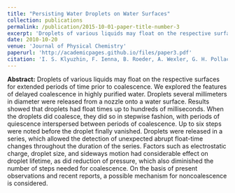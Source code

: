 ```yaml
---
title: "Persisting Water Droplets on Water Surfaces"
collection: publications
permalink: /publication/2015-10-01-paper-title-number-3
excerpt: 'Droplets of various liquids may float on the respective surfaces for extended periods of time prior to coalescence. We explored the features of delayed coalescence in highly purified water.'
date: 2010-10-20
venue: 'Journal of Physical Chemistry'
paperurl: 'http://academicpages.github.io/files/paper3.pdf'
citation: 'I. S. Klyuzhin, F. Ienna, B. Roeder, A. Wexler, G. H. Pollack (2010). &quot;Persisting Water Droplets on Water Surfaces.&quot; <i>J. Phys. Chem. B</i>. 114(44), pp. 14020-7.'
---
```

**Abstract:** Droplets of various liquids may float on the respective surfaces for extended periods of time prior to coalescence. We explored the features of delayed coalescence in highly purified water. Droplets several millimeters in diameter were released from a nozzle onto a water surface. Results showed that droplets had float times up to hundreds of milliseconds. When the droplets did coalesce, they did so in stepwise fashion, with periods of quiescence interspersed between periods of coalescence. Up to six steps were noted before the droplet finally vanished. Droplets were released in a series, which allowed the detection of unexpected abrupt float-time changes throughout the duration of the series. Factors such as electrostatic charge, droplet size, and sideways motion had considerable effect on droplet lifetime, as did reduction of pressure, which also diminished the number of steps needed for coalescence. On the basis of present observations and recent reports, a possible mechanism for noncoalescence is considered.
